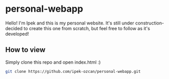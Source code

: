 # personal-webapp
Hello! I'm Ipek and this is my personal website. It's still under construction- decided to create this one from scratch, but feel free to follow as it's developed!

## How to view
Simply clone this repo and open index.html :)
   ```sh
   git clone https://github.com/ipek-ozcan/personal-webapp.git
   ```
